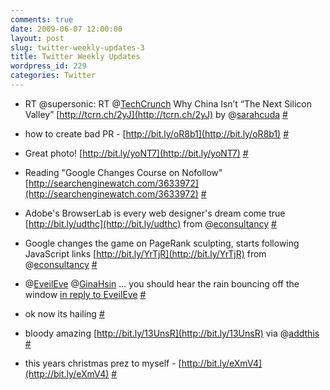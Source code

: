```yaml
---
comments: true
date: 2009-06-07 12:00:00
layout: post
slug: twitter-weekly-updates-3
title: Twitter Weekly Updates
wordpress_id: 229
categories: Twitter
---
```



	
  * RT @supersonic: RT @[TechCrunch](http://twitter.com/TechCrunch) Why China Isn’t “The Next Silicon Valley” [http://tcrn.ch/2yJ](http://tcrn.ch/2yJ) by @[sarahcuda](http://twitter.com/sarahcuda) [#](http://twitter.com/porkiey/statuses/1999453211)

	
  * how to create bad PR - [http://bit.ly/oR8b1](http://bit.ly/oR8b1) [#](http://twitter.com/porkiey/statuses/2011998451)

	
  * Great photo! [http://bit.ly/yoNT7](http://bit.ly/yoNT7) [#](http://twitter.com/porkiey/statuses/2024134212)

	
  * Reading "Google Changes Course on Nofollow"   [http://searchenginewatch.com/3633972](http://searchenginewatch.com/3633972) [#](http://twitter.com/porkiey/statuses/2024470440)

	
  * Adobe's BrowserLab is every web designer's dream come true [http://bit.ly/udthc](http://bit.ly/udthc) from @[econsultancy](http://twitter.com/econsultancy) [#](http://twitter.com/porkiey/statuses/2026468821)

	
  * Google changes the game on PageRank sculpting, starts following JavaScript links [http://bit.ly/YrTjR](http://bit.ly/YrTjR) from @[econsultancy](http://twitter.com/econsultancy) [#](http://twitter.com/porkiey/statuses/2039934401)

	
  * @[EveilEve](http://twitter.com/EveilEve) @[GinaHsin](http://twitter.com/GinaHsin) ... you should hear the rain bouncing off the window [in reply to EveilEve](http://twitter.com/EveilEve/statuses/2040261469) [#](http://twitter.com/porkiey/statuses/2040274644)

	
  * ok now its hailing [#](http://twitter.com/porkiey/statuses/2040349018)

	
  * bloody amazing [http://bit.ly/13UnsR](http://bit.ly/13UnsR) via @[addthis](http://twitter.com/addthis) [#](http://twitter.com/porkiey/statuses/2040406194)

	
  * this years christmas prez to myself - [http://bit.ly/eXmV4](http://bit.ly/eXmV4) [#](http://twitter.com/porkiey/statuses/2040671327)



